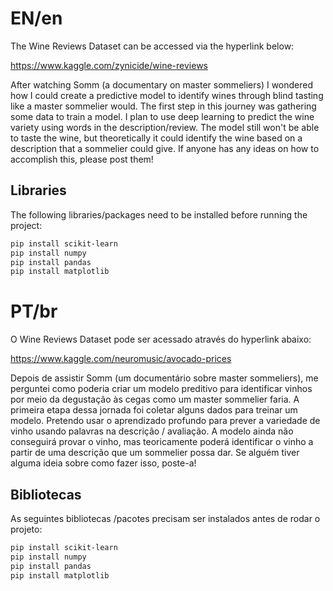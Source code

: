 # EN/en

The Wine Reviews Dataset can be accessed via the hyperlink below:

https://www.kaggle.com/zynicide/wine-reviews

After watching Somm (a documentary on master sommeliers) I wondered how I could create a predictive model to identify wines through blind tasting like a master sommelier would. 
The first step in this journey was gathering some data to train a model. 
I plan to use deep learning to predict the wine variety using words in the description/review. 
The model still won't be able to taste the wine, but theoretically it could identify the wine based on a description that a sommelier could give. 
If anyone has any ideas on how to accomplish this, please post them!


## Libraries

The following libraries/packages need to be installed before running the project:

```bash
pip install scikit-learn
pip install numpy
pip install pandas
pip install matplotlib
```


# PT/br

O Wine Reviews Dataset pode ser acessado através do hyperlink abaixo:

https://www.kaggle.com/neuromusic/avocado-prices

Depois de assistir Somm (um documentário sobre master sommeliers), me perguntei como poderia criar um modelo preditivo para identificar vinhos por meio da degustação às cegas como um master sommelier faria.
A primeira etapa dessa jornada foi coletar alguns dados para treinar um modelo.
Pretendo usar o aprendizado profundo para prever a variedade de vinho usando palavras na descrição / avaliação.
A modelo ainda não conseguirá provar o vinho, mas teoricamente poderá identificar o vinho a partir de uma descrição que um sommelier possa dar.
Se alguém tiver alguma ideia sobre como fazer isso, poste-a!


## Bibliotecas

As seguintes bibliotecas /pacotes precisam ser instalados antes de rodar o projeto:

```bash
pip install scikit-learn
pip install numpy
pip install pandas
pip install matplotlib
```

